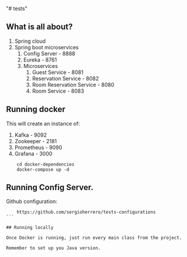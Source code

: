 "# tests" 
## What is all about?

1. Spring cloud
2. Spring boot microservices
   1. Config Server - 8888
   2. Eureka        - 8761
   3. Microservices
      1. Guest Service              - 8081
      2. Reservation Service        - 8082
      3. Room Reservation Service   - 8080
      4. Room Service               - 8083

## Running docker

This will create an instance of:
1. Kafka            - 9092
2. Zookeeper        - 2181
3. Prometheus       - 9090
4. Grafana          - 3000

```
    cd docker-dependencies
    docker-compose up -d
```

## Running Config Server.

Github configuration:

````
    https://github.com/sergioherrero/tests-configurations
```

## Running locally

Once Docker is running, just run every main class from the project. 

Remember to set up you Java version.
